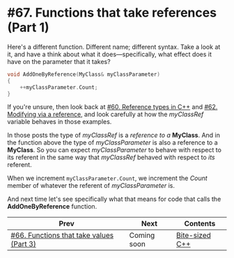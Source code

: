 # #67. Functions that take references (Part 1)

Here's a different function. Different name; different syntax. Take a look at it, and have a think about what it does&mdash;specifically, what effect does it have on the parameter that it takes?

```cpp
void AddOneByReference(MyClass& myClassParameter)
{
    ++myClassParameter.Count;
}
```

If you're unsure, then look back at [#60. Reference types in C++](060.md) and [#62. Modifying via a reference](062.md), and look carefully at how the *myClassRef* variable behaves in those examples.

In those posts the type of *myClassRef* is a *reference to a* **MyClass**. And in the function above the type of *myClassParameter* is also a reference to a **MyClass**. So you can expect *myClassParameter* to behave with respect to its referent in the same way that *myClassRef* behaved with respect to *its* referent.

When we increment `myClassParameter.Count`, we increment the *Count* member of whatever the referent of *myClassParameter* is.

And next time let's see specifically what that means for code that calls the **AddOneByReference** function.

|Prev|Next|Contents|
|-|-|-|
|[#66. Functions that take values (Part 3)](066.md)|Coming soon|[Bite-sized C++](../README.md)|
